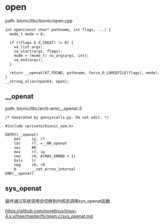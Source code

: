 open
========================================

path: bionic/libc/bionic/open.cpp
```
int open(const char* pathname, int flags, ...) {
  mode_t mode = 0;

  if ((flags & O_CREAT) != 0) {
    va_list args;
    va_start(args, flags);
    mode = (mode_t) va_arg(args, int);
    va_end(args);
  }

  return __openat(AT_FDCWD, pathname, force_O_LARGEFILE(flags), mode);
}
__strong_alias(open64, open);
```

__openat
----------------------------------------

path: bionic/libc/arch-arm/__openat.S
```
/* Generated by gensyscalls.py. Do not edit. */

#include <private/bionic_asm.h>

ENTRY(__openat)
    mov     ip, r7
    ldr     r7, =__NR_openat
    swi     #0
    mov     r7, ip
    cmn     r0, #(MAX_ERRNO + 1)
    bxls    lr
    neg     r0, r0
    b       __set_errno_internal
END(__openat)
```

sys_openat
----------------------------------------

最终通过系统调用会切换到内核态调用sys_openat函数.

https://github.com/novelinux/linux-4.x.y/tree/master/fs/open.c/sys_openat.md
